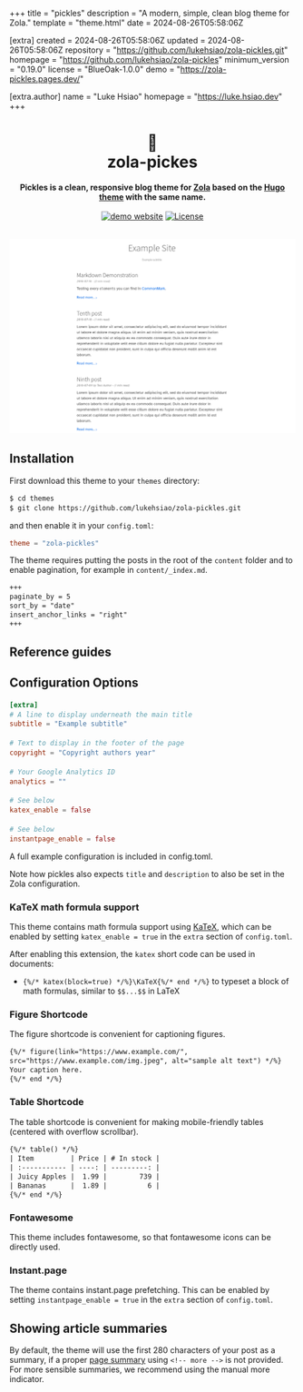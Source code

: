 
+++
title = "pickles"
description = "A modern, simple, clean blog theme for Zola."
template = "theme.html"
date = 2024-08-26T05:58:06Z

[extra]
created = 2024-08-26T05:58:06Z
updated = 2024-08-26T05:58:06Z
repository = "https://github.com/lukehsiao/zola-pickles.git"
homepage = "https://github.com/lukehsiao/zola-pickles"
minimum_version = "0.19.0"
license = "BlueOak-1.0.0"
demo = "https://zola-pickles.pages.dev/"

[extra.author]
name = "Luke Hsiao"
homepage = "https://luke.hsiao.dev"
+++        

<h1 align="center">
    🥒<br>
    zola-pickes
</h1>
<div align="center">
    <strong>Pickles is a clean, responsive blog theme for <a href="https://www.getzola.org/">Zola</a> based on the <a href="https://github.com/mismith0227/hugo_theme_pickles">Hugo theme</a> with the same name.</strong>
</div>
<br>
<div align="center">
  <a href="https://zola-pickles.pages.dev/">
    <img src="https://img.shields.io/badge/demo-website-forestgreen" alt="demo website"></a>
  <a href="https://github.com/lukehsiao/zola-pickles/blob/main/LICENSE">
    <img src="https://img.shields.io/badge/license-BlueOak--1.0.0-blue" alt="License">
  </a>
</div>
<br>

![pickles screenshot](https://github.com/lukehsiao/zola-pickles/blob/main/screenshot.png?raw=true)

## Installation
First download this theme to your `themes` directory:

```bash
$ cd themes
$ git clone https://github.com/lukehsiao/zola-pickles.git
```
and then enable it in your `config.toml`:

```toml
theme = "zola-pickles"
```

The theme requires putting the posts in the root of the `content` folder and to enable pagination, for example in `content/_index.md`.

```
+++
paginate_by = 5
sort_by = "date"
insert_anchor_links = "right"
+++
```

## Reference guides

## Configuration Options

```toml
[extra]
# A line to display underneath the main title
subtitle = "Example subtitle"

# Text to display in the footer of the page
copyright = "Copyright authors year"

# Your Google Analytics ID
analytics = ""

# See below
katex_enable = false

# See below
instantpage_enable = false
```

A full example configuration is included in config.toml.

Note how pickles also expects `title` and `description` to also be set in the Zola configuration.

### KaTeX math formula support

This theme contains math formula support using [KaTeX](https://katex.org/), which can be enabled by setting `katex_enable = true` in the `extra` section of `config.toml`.

After enabling this extension, the `katex` short code can be used in documents:
* `{%/* katex(block=true) */%}\KaTeX{%/* end */%}` to typeset a block of math formulas,
  similar to `$$...$$` in LaTeX

### Figure Shortcode

The figure shortcode is convenient for captioning figures.

```
{%/* figure(link="https://www.example.com/", src="https://www.example.com/img.jpeg", alt="sample alt text") */%}
Your caption here.
{%/* end */%}
```

### Table Shortcode

The table shortcode is convenient for making mobile-friendly tables (centered with overflow scrollbar).

```
{%/* table() */%}
| Item         | Price | # In stock |
| :----------- | ----: | ---------: |
| Juicy Apples |  1.99 |        739 |
| Bananas      |  1.89 |          6 |
{%/* end */%}
```

### Fontawesome

This theme includes fontawesome, so that fontawesome icons can be directly used.

### Instant.page

The theme contains instant.page prefetching. This can be enabled by setting `instantpage_enable = true` in the `extra` section of `config.toml`.

## Showing article summaries

By default, the theme will use the first 280 characters of your post as a summary, if a proper [page summary](https://www.getzola.org/documentation/content/page/#summary) using `<!-- more -->` is not provided.
For more sensible summaries, we recommend using the manual more indicator.

        